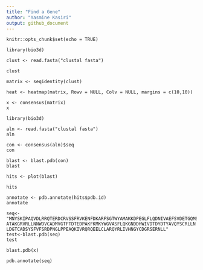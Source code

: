 ```yaml
---
title: "Find a Gene"
author: "Yasmine Kasiri"
output: github_document
---
```


```{r setup, include=FALSE}
knitr::opts_chunk$set(echo = TRUE)
```

```{r}
library(bio3d)
```

```{r}
clust <- read.fasta("clustal fasta")

clust
```

```{r}
matrix <- seqidentity(clust)
```

```{r}
heat <- heatmap(matrix, Rowv = NULL, Colv = NULL, margins = c(10,10))
```

```{r}
x <- consensus(matrix)
x

```
```{r}
library(bio3d)
```

```{r}
aln <- read.fasta("clustal fasta")
aln
```

```{r}
con <- consensus(aln)$seq
con
```

```{r}
blast <- blast.pdb(con)
blast
```

```{r}
hits <- plot(blast)
```


```{r}
hits
```

```{r}
annotate <- pdb.annotate(hits$pdb.id)
annotate
```

```{r}
seq<-"MNYSKIPAQVDLRRQTERDCRVSSFRVKENFDKARFSGTWYAMAKKDPEGLFLQDNIVAEFSVDETGQMS
ATAKGRVRLLNNWDVCADMVGTFTDTEDPAKFKMKYWGVASFLQKGNDDHWIVDTDYDTYAVQYSCRLLN
LDGTCADSYSFVFSRDPNGLPPEAQKIVRQRQEELCLARQYRLIVHNGYCDGRSERNLL"
test<-blast.pdb(seq)
test
```

```{r}
blast.pdb(x)
```



```{r}
pdb.annotate(seq)
```



